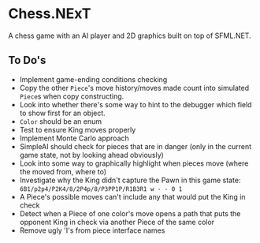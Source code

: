 #	Chess.NExT

A chess game with an AI player and 2D graphics built on top of SFML.NET.

##	To Do's
*	Implement game-ending conditions checking
*	Copy the other `Piece`'s move history/moves made count into simulated `Piece`s when copy constructing.
*	Look into whether there's some way to hint to the debugger which field to show first for an object.
*	`Color` should be an enum
*	Test to ensure King moves properly
*	Implement Monte Carlo approach
*	SimpleAI should check for pieces that are in danger (only in the current game state, not by looking ahead obviously)
*	Look into some way to graphically highlight when pieces move (where the moved from, where to)
*	Investigate why the King didn't capture the Pawn in this game state: `6B1/p2p4/P2K4/8/2P4p/8/P3PP1P/R1B3R1 w - - 0 1`
*	A Piece's possible moves can't include any that would put the King in check
*	Detect when a Piece of one color's move opens a path that puts the opponent King in check via another Piece of the same color
*	Remove ugly 'I's from piece interface names
